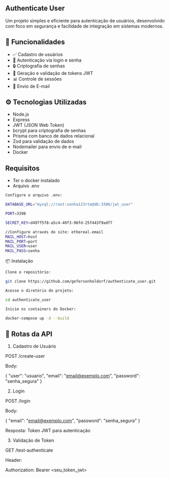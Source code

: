 ## Authenticate User
Um projeto simples e eficiente para autenticação de usuários, desenvolvido com foco em segurança e facilidade de integração em sistemas modernos.

## 🚀 Funcionalidades
  - ✅ Cadastro de usuários
  - 🔑 Autenticação via login e senha
  - 🔒 Criptografia de senhas
  - 🔄 Geração e validação de tokens JWT
  - 📊 Controle de sessões
  - 📧 Envio de E-mail

## ⚙️ Tecnologias Utilizadas
  - Node.js
  - Express
  - JWT (JSON Web Token)
  - bcrypt para criptografia de senhas
  - Prisma com banco de dados relacional
  - Zod para validação de dados
  - Nodemailer para envio de e-mail
  - Docker

## Requisitos
  - Ter o docker instalado
  - Arquivo .env
```bash
Configure o arquivo .env:

DATABASE_URL="mysql://root:senha123rte@db:3306/jwt_user"

PORT=3398

SECRET_KEY=d497f5f8-a5c4-40f3-96fd-25f443f9adf7

//Configure através do site: ethereal.email
MAIL_HOST=host
MAIL_PORT=port
MAIL_USER=user
MAIL_PASS=senha
```

📦 Instalação
```bash
Clone o repositório:

git clone https://github.com/gefersonholdorf/authenticate_user.git

Acesse o diretório do projeto:

cd authenticate_user

Inicie os containers do Docker:

docker-compose up -d --build

```

## 📲 Rotas da API

1. Cadastro de Usuário

POST /create-user

Body:

{
  "user": "usuario",
  "email": "email@exemplo.com",
  "password": "senha_segura"
}

2. Login

POST /login

Body:

{
  "email": "email@exemplo.com",
  "password": "senha_segura"
}

Resposta: Token JWT para autenticação

3. Validação de Token

GET /test-authenticate

Header:

Authorization: Bearer <seu_token_jwt>

